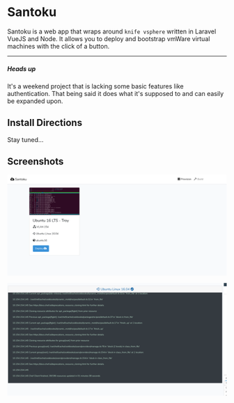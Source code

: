 # Santoku
Santoku is a web app that wraps around `knife vsphere` written in Laravel VueJS and Node. 
It allows you to deploy and bootstrap vmWare virtual machines with the click of a button.

---

##### Heads up
It's a weekend project that is lacking some basic features like authentication. That being said it does what it's supposed to and can easily be expanded upon.

## Install Directions
Stay tuned...

## Screenshots
![main](screens/screen2.png)

![term](screens/screen1.png)